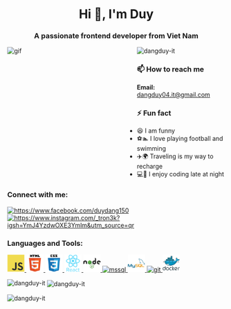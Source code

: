 <h1 align="center">Hi 👋, I'm Duy</h1>
<h3 align="center">A passionate frontend developer from Viet Nam</h3>


<img align="left" width="300" height="300" src="https://media0.giphy.com/media/v1.Y2lkPTc5MGI3NjExeXlweWE2bjIzYjhiMDB4ZmszaHhxazI2YnFpajVzN2kybGU0aGFhZiZlcD12MV9pbnRlcm5hbF9naWZfYnlfaWQmY3Q9Zw/gXr3j6YAClXFfZABn5/giphy.gif" alt="gif">
<p align="left"> <img src="https://komarev.com/ghpvc/?username=dangduy-it&label=Profile%20views&color=0e75b6&style=flat" alt="dangduy-it" /> </p>

### 📫 How to reach me
**Email:** [dangduy04.it@gmail.com](mailto:dangduy04.it@gmail.com)

### ⚡ Fun fact
- 😆 I am funny  
- ⚽🏊 I love playing football and swimming  
- ✈️🌍 Traveling is my way to recharge  
- 💻🌙 I enjoy coding late at night  

<h3 align="left">Connect with me:</h3>
<p align="left">
    <a href="https://fb.com/https://www.facebook.com/duydang150" target="blank"><img align="center" src="https://raw.githubusercontent.com/rahuldkjain/github-profile-readme-generator/master/src/images/icons/Social/facebook.svg" alt="https://www.facebook.com/duydang150" height="30" width="40" /></a>
    <a href="https://www.instagram.com/_tron3k?igsh=YmJ4YzdwOXE3Ymlm&utm_source=qr" target="_blank"><img align="center" src="https://raw.githubusercontent.com/rahuldkjain/github-profile-readme-generator/master/src/images/icons/Social/instagram.svg" alt="https://www.instagram.com/_tron3k?igsh=YmJ4YzdwOXE3Ymlm&utm_source=qr" height="30" width="40"></a>
</p>


<h3 align="left">Languages and Tools:</h3>
<p align="left"> 
    <a href="https://developer.mozilla.org/en-US/docs/Web/JavaScript" target="_blank" rel="noreferrer"> <img src="https://raw.githubusercontent.com/devicons/devicon/master/icons/javascript/javascript-original.svg" alt="javascript" width="40" height="40"/> </a> 
    <a href="https://www.w3.org/html/" target="_blank" rel="noreferrer"> <img src="https://raw.githubusercontent.com/devicons/devicon/master/icons/html5/html5-original-wordmark.svg" alt="html5" width="40" height="40"/> </a> 
    <a href="https://www.w3schools.com/css/" target="_blank" rel="noreferrer"> <img src="https://raw.githubusercontent.com/devicons/devicon/master/icons/css3/css3-original-wordmark.svg" alt="css3" width="40" height="40"/> </a> 
    <a href="https://reactjs.org/" target="_blank" rel="noreferrer"> <img src="https://raw.githubusercontent.com/devicons/devicon/master/icons/react/react-original-wordmark.svg" alt="react" width="40" height="40"/> </a> 
    <a href="https://nodejs.org" target="_blank" rel="noreferrer"> <img src="https://raw.githubusercontent.com/devicons/devicon/master/icons/nodejs/nodejs-original-wordmark.svg" alt="nodejs" width="40" height="40"/> </a> 
    <a href="https://www.microsoft.com/en-us/sql-server" target="_blank" rel="noreferrer"> <img src="https://www.svgrepo.com/show/303229/microsoft-sql-server-logo.svg" alt="mssql" width="40" height="40"/> </a> 
    <a href="https://www.mysql.com/" target="_blank" rel="noreferrer"> <img src="https://raw.githubusercontent.com/devicons/devicon/master/icons/mysql/mysql-original-wordmark.svg" alt="mysql" width="40" height="40"/> </a> 
    <a href="https://git-scm.com/" target="_blank" rel="noreferrer"> <img src="https://www.vectorlogo.zone/logos/git-scm/git-scm-icon.svg" alt="git" width="40" height="40"/> </a> 
    <a href="https://www.docker.com/" target="_blank" rel="noreferrer"> <img src="https://raw.githubusercontent.com/devicons/devicon/master/icons/docker/docker-original-wordmark.svg" alt="docker" width="40" height="40"/> </a> 
    </p>

<p><img align="left" src="https://github-readme-stats.vercel.app/api/top-langs?username=dangduy-it&show_icons=true&locale=en&layout=compact" alt="dangduy-it" /></p>

<p>&nbsp;<img align="center" src="https://github-readme-stats.vercel.app/api?username=dangduy-it&show_icons=true&locale=en" alt="dangduy-it" /></p>

<p><img align="center" src="https://github-readme-streak-stats.herokuapp.com/?user=dangduy-it&" alt="dangduy-it" /></p>

